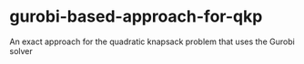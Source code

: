 # gurobi-based-approach-for-qkp
An exact approach for the quadratic knapsack problem that uses the Gurobi solver
